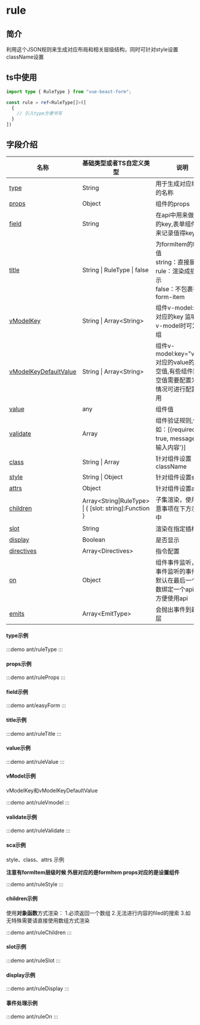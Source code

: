 # rule

## 简介

利用这个JSON规则来生成对应布局和相关层级结构，同时可针对style设置className设置




## ts中使用

```ts
import type { RuleType } from "vue-beast-form";

const rule = ref<RuleType[]>([
  {
    // 引入type方便书写
  }
]) 
```

## 字段介绍

| 名称                                 | 基础类型或者TS自定义类型                                             | 说明                                                                                           |
| ------------------------------------ | -------------------------------------------------------------------- | ---------------------------------------------------------------------------------------------- |
| [type](#type示例)                    | String <Badge text="必填" />                                         | 用于生成对应组件的名称                                                                         |
| [props](#props示例)                  | Object                                                               | 组件的props                                                                                    |
| [field](#field示例)                  | String                                                               | 在api中用来做搜索的key,表单组件时用来记录值得key                                               |
| [title](#title示例)                  | String &#124; RuleType &#124; false                                  | 为formItem的label值<br/>string：直接展示<br/>rule：渲染成插槽展示<br/>false：不包裹在form-item |
| [vModelKey](#vmodel示例)             | String &#124; Array&lt;String&gt;                                    | 组件v-model:key 对应的key 监听多个v-model时可为数组                                            |
| [vModelKeyDefaultValue](#vmodel示例) | String &#124; Array&lt;String&gt;                                    | 组件v-model:key="value" 对应的value的默认空值,有些组件默认空值需要配置为[]的情况可进行配置使用 |
| [value](#value示例)                  | any                                                                  | 组件值                                                                                         |
| [validate](#validate示例)            | Array                                                                | 组件验证规则,例如：[{required: true, message: '请输入内容'}]                                   |
| [class](#sca示例)                    | String &#124; Array                                                  | 针对组件设置className                                                                          |
| [style](#sca示例)                    | String &#124; Object                                                 | 针对组件设置style                                                                              |
| [attrs](#sca示例)                    | Object                                                               | 针对组件设置attr                                                                               |
| [children](#children示例)            | Array&lt;String&#124;RuleType&gt; &#124; { [slot: string]:Function } | 子集渲染，使用注意事项在下方示例中                                                             |
| [slot](#slot示例)                    | String                                                               | 渲染在指定插槽下                                                                               |
| [display](#display示例)              | Boolean                                                              | 是否显示                                                                                       |
| [directives](#事件处理示例)          | Array&lt;Directives&gt;                                              | 指令配置                                                                                       |
| [on](#事件处理示例)                  | Object                                                               | 组件事件监听，on事件监听的事件会默认在最后一个参数绑定一个api对象方便使用api                   |
| [emits](#事件处理示例)               | Array&lt;EmitType&gt;                                                | 会抛出事件到最顶层                                                                             |


#### type示例

:::demo 
ant/ruleType
:::

#### props示例

:::demo 
ant/ruleProps
:::

 #### field示例

:::demo 
ant/easyForm
:::
 #### title示例

:::demo 
ant/ruleTitle
:::

#### value示例

:::demo 
ant/ruleValue
:::

 #### vModel示例
vModelKey和vModelKeyDefaultValue

:::demo 
ant/ruleVmodel
:::

 #### validate示例

:::demo 
ant/ruleValidate
:::
 #### sca示例

style、class、attrs 示例

**注意有formItem层级时候 外层对应的是formItem props对应的是设置组件**

:::demo 
ant/ruleStyle
:::

#### children示例

使用**对象函数**方式渲染： 1.必须返回一个数组  2.无法进行内容的filed的搜索  3.如无特殊需要请直接使用数组方式渲染

:::demo 
ant/ruleChildren
:::

#### slot示例

:::demo 
ant/ruleSlot
:::
#### display示例

:::demo 
ant/ruleDisplay
:::

#### 事件处理示例

:::demo 
ant/ruleOn
:::
